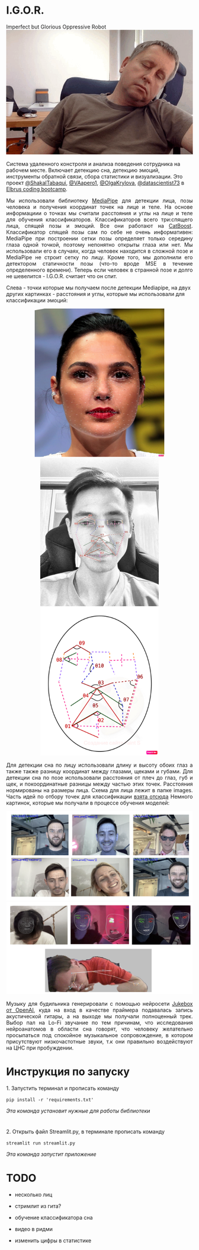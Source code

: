 # I.G.O.R.
Imperfect but Glorious Oppressive Robot
![misha_sleeps](images/misha_sleeps.gif)

Система удаленного констроля и анализа поведения сотрудника на рабочем месте. Включает детекцию сна, детекцию эмоций, инструменты обратной связи, сбора статистики и визуализации.
Это проект [@ShakalTabaqui](https://github.com/ShakalTabaqui), [@VAapero1](https://github.com/VAapero1), [@OlgaKrylova](https://github.com/OlgaKrylova), [@datascientist73](https://github.com/datascientist73) в [Elbrus coding bootcamp](https://github.com/Elbrus-DataScience).

<p align="justify">Мы использовали библиотеку <a href="https://google.github.io/mediapipe/">MediaPipe</a> для детекции лица, позы человека и получения координат точек на лице и теле. На основе информациии о точках мы считали расстояния и углы на лице и теле для обучения классификаторов.
Классификаторов всего три:спящего лица, спящей позы и эмоций. Все они работают на <a href="https://catboost.ai/en/docs/">CatBoost</a>.
Классификатор спящей позы сам по себе не очень информативен: MediaPipe при построении сетки позы определяет только середину глаза одной точкой, поэтому непонятно открыты глаза или нет. Мы использовали его в случаях, когда человек находится в сложной позе и MediaPipe не строит сетку по лицу. Кроме того, мы дополнили его детектором статичности позы (что-то вроде MSE в течение определенного времени). Теперь если человек в странной позе и долго не шевелится - I.G.O.R. считает что он спит. </p> 
Слева - точки которые мы получаем после детекции Mediapipe, на двух других картинках - расстояния и углы, которые мы использовали для классификации эмоций:
<p align="center">
<img src="images/face_annotated.jpg" alt="bash" width="350" height="400"/>
<img src="images/faces_scheme_vit.jpeg" alt="bash" width="320" height="400"/>
<img src="images/face_scheme.jpg" alt="bash" width="320" height="400"/>
</p>


<p align="justify">Для детекции сна по лицу использовали длину и высоту обоих глаз а также также разницу координат между глазами, щеками и губами. 
Для детекции сна по позе использовали расстояния от плеч до глаз, губ и щек, и покоординатные разницы между частью этих точек. Расстояния нормированы на размеры лица. Схема для лица лежит в папке images.
Часть идей по отбору точек для классификации <a href="https://www.ncbi.nlm.nih.gov/pmc/articles/PMC8828335">взята отсюда</a>
Немного картинок, которые мы получали в процессе обучения моделей: </p>

![emo_pic](images/emotions.png)
![mesh_pic](images/mesh.png)

<p align="justify">Музыку для будильника генерировали с помощью нейросети <a href="https://openai.com/blog/jukebox/">Jukebox от OpenAI</a>, куда на вход в качестве праймера подавалась запись акустической гитары, а на выходе мы получали полноценный трек.
Выбор пал на Lo-Fi звучание по тем причинам, что исследования нейроанатомов в области сна говорят, что человеку желательно просыпаться под спокойное музыкальное сопровождение, в котором присутствуют низкочастотные звуки, т.к они правильно воздействуют на ЦНС при пробуждении.</p>

<h1>Инструкция по запуску</h1>
1.  Запустить терминал и прописать команду
  
    pip install -r 'requirements.txt'
    
  *Эта команда установит нужные для работы библиотеки*

<h1> </h1>
2.  Открыть файл Streamlit.py, в терминале прописать команду
  
    streamlit run streamlit.py

  *Эта команда запустит приложение*
    
<h1>TODO</h1>

- несколько лиц

- стримлит из гита?

- обучение классификатора сна

- видео в ридми 

- изменить цифры в статистике

